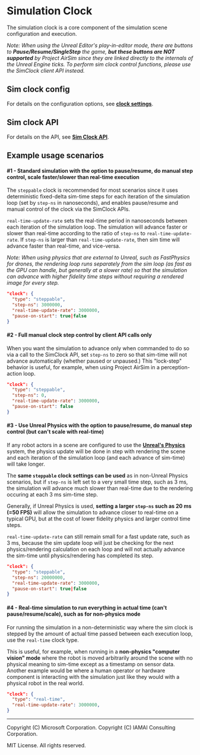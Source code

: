 # Simulation Clock

The simulation clock is a core component of the simulation scene configuration and execution.

*Note: When using the Unreal Editor's play-in-editor mode, there are buttons to **Pause/Resume/SingleStep** the game, **but these buttons are NOT supported** by Project AirSim since they are linked directly to the internals of the Unreal Engine ticks. To perform sim clock control functions, please use the SimClock client API instead.*

## Sim clock config

For details on the configuration options, see **[clock settings](../../config_scene.md#clock-settings)**.

## Sim clock API

For details on the API, see **[Sim Clock API](../../api.md#sim-clock-api)**.

## Example usage scenarios

#### #1 - Standard simulation with the option to pause/resume, do manual step control, scale faster/slower than real-time execution

The `steppable` clock is recommended for most scenarios since it uses deterministic fixed-delta sim-time steps for each iteration of the simulation loop (set by `step-ns` in nanoseconds), and enables pause/resume and manual control of the clock via the SimClock APIs.

`real-time-update-rate` sets the real-time period in nanoseconds between each iteration of the simulation loop. The simulation will advance faster or slower than real-time according to the ratio of `step-ns` to `real-time-update-rate`. If `step-ns` is larger than `real-time-update-rate`, then sim time will advance faster than real-time, and vice-versa.

*Note: When using physics that are external to Unreal, such as FastPhysics for drones, the rendering loop runs separately from the sim loop (as fast as the GPU can handle, but generally at a slower rate) so that the simulation can advance with higher fidelity time steps without requiring a rendered image for every step.*

```json
"clock": {
  "type": "steppable",
  "step-ns": 3000000,
  "real-time-update-rate": 3000000,
  "pause-on-start": true|false
}
```

#### #2 - Full manual clock step control by client API calls only

When you want the simulation to advance only when commanded to do so via a call to the SimClock API, set `step-ns` to zero so that sim-time will not advance automatically (whether paused or unpaused.) This "lock-step" behavior is useful, for example, when using Project AirSim in a perception-action loop.

```json
"clock": {
  "type": "steppable",
  "step-ns": 0,
  "real-time-update-rate": 3000000,
  "pause-on-start": false
}
```

#### #3 - Use Unreal Physics with the option to pause/resume, do manual step control (but can't scale with real-time)

If any robot actors in a scene are configured to use the **[Unreal's Physics](../physics/unreal_physics.md)** system, the physics update will be done in step with rendering the scene and each iteration of the simulation loop (and each advance of sim-time) will take longer.

The **same `steppable` clock settings can be used** as in non-Unreal Physics scenarios, but if `step-ns` is left set to a very small time step, such as 3 ms, the simulation will advance much slower than real-time due to the rendering occuring at each 3 ms sim-time step.

Generally, if Unreal Physics is used, **setting a larger `step-ns` such as 20 ms (=50 FPS)** will allow the simulation to advance closer to real-time on a typical GPU, but at the cost of lower fidelity physics and larger control time steps.

`real-time-update-rate` can still remain small for a fast update rate, such as 3 ms, because the sim update loop will just be checking for the next physics/rendering calculation on each loop and will not actually advance the sim-time until physics/rendering has completed its step.

```json
"clock": {
  "type": "steppable",
  "step-ns": 20000000,
  "real-time-update-rate": 3000000,
  "pause-on-start": true|false
}
```

#### #4 - Real-time simulation to run everything in actual time (can't pause/resume/scale), such as for non-physics mode

For running the simulation in a non-deterministic way where the sim clock is stepped by the amount of actual time passed between each execution loop, use the `real-time` clock type.

This is useful, for example, when running in a **non-physics "computer vision" mode** where the robot is moved arbitrarily around the scene with no physical meaning to sim-time except as a timestamp on sensor data. Another example would be where a human operator or hardware component is interacting with the simulation just like they would with a physical robot in the real world.

```json
"clock": {
  "type": "real-time",
  "real-time-update-rate": 3000000,
}
```

---

Copyright (C) Microsoft Corporation. 
Copyright (C) IAMAI Consulting Corporation.

MIT License. All rights reserved.
